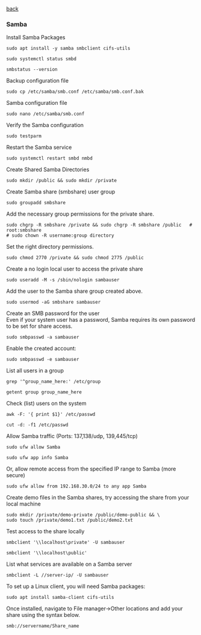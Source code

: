 <p align="left">
  <a href="https://github.com/vdarkobar/cloud/tree/main?tab=readme-ov-file#self-hosted-homelab-cloud">back</a>
  <br>
</p> 
  
### Samba  
  
Install Samba Packages
```
sudo apt install -y samba smbclient cifs-utils
```
```
sudo systemctl status smbd
```
```
smbstatus --version
```

Backup configuration file
```
sudo cp /etc/samba/smb.conf /etc/samba/smb.conf.bak
```

Samba configuration file
```
sudo nano /etc/samba/smb.conf
```

Verify the Samba configuration
```
sudo testparm
```

Restart the Samba service
```
sudo systemctl restart smbd nmbd
```

Create Shared Samba Directories
```
sudo mkdir /public && sudo mkdir /private
```

Create Samba share (smbshare) user group
```
sudo groupadd smbshare
```

Add the necessary group permissions for the private share.
```
sudo chgrp -R smbshare /private && sudo chgrp -R smbshare /public   # root:smbshare
# sudo chown -R username:group directory
```

Set the right directory permissions.
```
sudo chmod 2770 /private && sudo chmod 2775 /public
```

Create a no login local user to access the private share
```
sudo useradd -M -s /sbin/nologin sambauser
```

Add the user to the Samba share group created above.
```
sudo usermod -aG smbshare sambauser
```

Create an SMB password for the user  
Even if your system user has a password, Samba requires its own password to be set for share access.
```
sudo smbpasswd -a sambauser
```

Enable the created account:
```
sudo smbpasswd -e sambauser
```

List all users in a group
```
grep '^group_name_here:' /etc/group
```
```
getent group group_name_here
```

Check (list) users on the system
```
awk -F: '{ print $1}' /etc/passwd
```
```
cut -d: -f1 /etc/passwd
```

Allow Samba traffic (Ports: 137,138/udp, 139,445/tcp)
```
sudo ufw allow Samba
```
```
sudo ufw app info Samba
```

Or, allow remote access from the specified IP range to Samba (more secure)
```
sudo ufw allow from 192.168.30.0/24 to any app Samba
```

Create demo files in the Samba shares, try accessing the share from your local machine
```
sudo mkdir /private/demo-private /public/demo-public && \
sudo touch /private/demo1.txt /public/demo2.txt
```

Test access to the share locally
```
smbclient '\\localhost\private' -U sambauser
```
```
smbclient '\\localhost\public'
```

List what services are available on a Samba server
```
smbclient -L //server-ip/ -U sambauser
```

To set up a Linux client, you will need Samba packages:
```
sudo apt install samba-client cifs-utils
```

Once installed, navigate to File manager->Other locations and add your share using the syntax below.
```
smb://servername/Share_name
```
